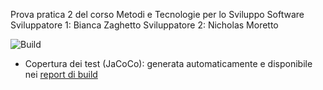 Prova pratica 2 del corso Metodi e Tecnologie per lo Sviluppo Software
Sviluppatore 1: Bianca Zaghetto
Sviluppatore 2: Nicholas Moretto

![Build](https://github.com/Nevia23/prova_pratica_2/actions/workflows/build.yml/badge.svg)

- Copertura dei test (JaCoCo): generata automaticamente e disponibile nei [report di build](https://github.com/Nevia23/prova_pratica_2/actions)
